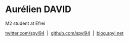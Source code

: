 # Aurélien DAVID

M2 student at Efrei

<p class="center">
    <i class="fa fa-twitter"></i> <a href="https://twitter.com/spyl94">twitter.com/spyl94</a>
    &nbsp;|&nbsp;
    <i class="fa fa-github"></i> <a href="https://github.com/spyl94">github.com/spyl94</a>
    &nbsp;|&nbsp;
    <i class="fa fa-globe"></i> <a href="http://blog.spyl.net">blog.spyl.net</a>
</p>
